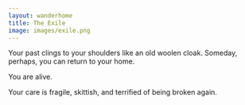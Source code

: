 ```yaml
---
layout: wanderhome
title: The Exile
image: images/exile.png
---
```


Your past clings to your shoulders like an old woolen cloak. Someday, perhaps, you can return to your home.

You are alive.

Your care is fragile, skittish, and terrified of being broken again.
